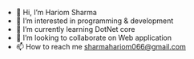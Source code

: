 - 👋 Hi, I’m Hariom Sharma
- 👀 I’m interested in programming & development
- 🌱 I’m currently learning DotNet core
- 💞️ I’m looking to collaborate on Web application
- 📫 How to reach me sharmahariom066@gmail.com

<!---
DevHarry066/DevHarry066 is a ✨ special ✨ repository because its `README.md` (this file) appears on your GitHub profile.
You can click the Preview link to take a look at your changes.
--->
